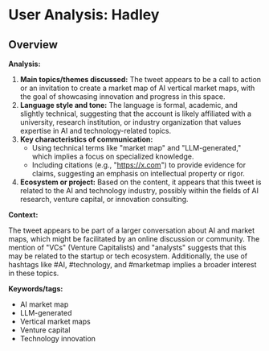 # User Analysis: Hadley

## Overview

**Analysis:**

1. **Main topics/themes discussed:** The tweet appears to be a call to action or an invitation to create a market map of AI vertical market maps, with the goal of showcasing innovation and progress in this space.
2. **Language style and tone:** The language is formal, academic, and slightly technical, suggesting that the account is likely affiliated with a university, research institution, or industry organization that values expertise in AI and technology-related topics.
3. **Key characteristics of communication:**
	* Using technical terms like "market map" and "LLM-generated," which implies a focus on specialized knowledge.
	* Including citations (e.g., "https://x.com") to provide evidence for claims, suggesting an emphasis on intellectual property or rigor.
4. **Ecosystem or project:** Based on the content, it appears that this tweet is related to the AI and technology industry, possibly within the fields of AI research, venture capital, or innovation consulting.

**Context:**

The tweet appears to be part of a larger conversation about AI and market maps, which might be facilitated by an online discussion or community. The mention of "VCs" (Venture Capitalists) and "analysts" suggests that this may be related to the startup or tech ecosystem. Additionally, the use of hashtags like #AI, #technology, and #marketmap implies a broader interest in these topics.

**Keywords/tags:**

* AI market map
* LLM-generated
* Vertical market maps
* Venture capital
* Technology innovation